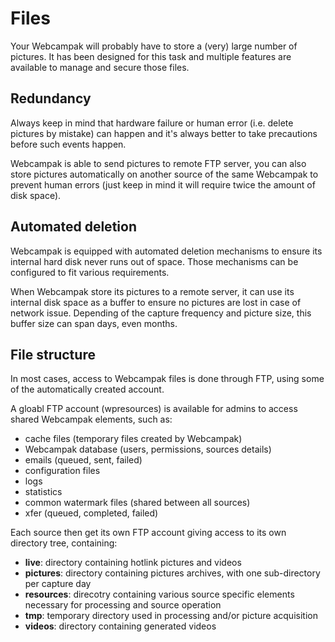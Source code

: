 # Files

Your Webcampak will probably have to store a (very) large number of pictures. It has been designed for this task and multiple features are available to manage and secure those files.

## Redundancy

Always keep in mind that hardware failure or human error (i.e. delete pictures by mistake) can happen and it's always better to take precautions before such events happen.

Webcampak is able to send pictures to remote FTP server, you can also store pictures automatically on another source of the same Webcampak to prevent human errors (just keep in mind it will require twice the amount of disk space).

## Automated deletion

Webcampak is equipped with automated deletion mechanisms to ensure its internal hard disk never runs out of space. Those mechanisms can be configured to fit various requirements.

When Webcampak store its pictures to a remote server, it can use its internal disk space as a buffer to ensure no pictures are lost in case of network issue. Depending of the capture frequency and picture size, this buffer size can span days, even months.

## File structure

In most cases, access to Webcampak files is done through FTP, using some of the automatically created account.

A gloabl FTP account (wpresources) is available for admins to access shared Webcampak elements, such as:

* cache files (temporary files created by Webcampak)
* Webcampak database (users, permissions, sources details)
* emails (queued, sent, failed)
* configuration files
* logs
* statistics
* common watermark files (shared between all sources)
* xfer (queued, completed, failed)

Each source then get its own FTP account giving access to its own directory tree, containing:

* __live__: directory containing hotlink pictures and videos
* __pictures__: directory containing pictures archives, with one sub-directory per capture day
* __resources__: direcotry containing various source specific elements necessary for processing and source operation
* __tmp__: temporary directory used in processing and/or picture acquisition
* __videos__: directory containing generated videos


